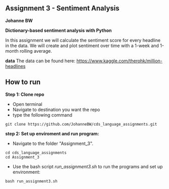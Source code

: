 ## Assignment 3 - Sentiment Analysis 
**Johanne BW**

__Dictionary-based sentiment analysis with Python__

In this assignment we will calculate the sentiment score for every headline in the data. We will create and plot sentiment over time with a 1-week and 1-month rolling average. 

__data__ 
The data can be found here: https://www.kaggle.com/therohk/million-headlines


## How to run
**Step 1: Clone repo**
- Open terminal
- Navigate to destination you want the repo
- type the following command
 ```console
 git clone https://github.com/JohanneBW/cds_language_assignments.git
 ```
**step 2: Set up enviroment and run program:**
- Navigate to the folder "Assignment_3".
```console
cd cds_language_assignments
cd Assignment_3
```  
- Use the bash script _run_assignment3.sh_ to run the programs and set up environment:  
```console
bash run_assignment3.sh
```  
